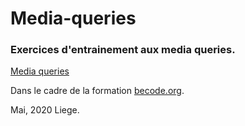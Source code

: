 # Media-queries
### Exercices d'entrainement aux media queries.
[Media queries](https://developer.mozilla.org/fr/docs/Web/CSS/Requ%C3%AAtes_m%C3%A9dia/Utiliser_les_Media_queries)

Dans le cadre de la formation 
[becode.org](https://becode.org/).

Mai, 2020
Liege.

